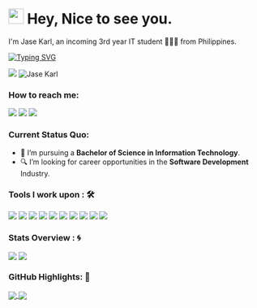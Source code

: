 <h1><img src="https://slackmojis.com/emojis/3643-cool-doge/" width="30"/> Hey, Nice to see you.</h1>

I'm Jase Karl, an incoming 3rd year IT student 👨🏻‍💻 from Philippines. 

[![Typing SVG](https://readme-typing-svg.herokuapp.com?color=%2349F707&lines=I'm+Jase+Karl%C3%B1as%2C+21+years+old;a+student+who's+driven+by+curiosity+and+passion+for+tech)](https://git.io/typing-svg)

[![](https://img.shields.io/badge/Gmail-jasekarlzerrudo@gmail.com-red)](mailto:jasekarlzerrudo@gmail.com)
 <img src="https://komarev.com/ghpvc/?username=your-github-nuebejase&style=flat-square" alt="Jase Karl" /> 

### How to reach me: 
<a href="mailto: jasekarlzerrudo@gmail.com">
<img src="https://img.shields.io/badge/-jasekarlzerrudo%40gmail.com-7B83EB?&style=for-the-badge&logo=Microsoft-outlook&logoColor=white" ></a>  <a  href="https://www.instagram.com/nuebejase/">   <img src="https://img.shields.io/badge/@nuebejase-%23E4405F.svg?&style=for-the-badge&logo=instagram&logoColor=white"></a></a> <a href="https://x.com/nuebejase">
  <img src="https://img.shields.io/badge/@nuebejase-1DA1F2.svg?&style=for-the-badge&logo=x&logoColor=white">
</a>


### Current Status Quo:

- 💼 I’m pursuing a <strong>Bachelor of Science in Information Technology</strong>.
- 🔍 I’m looking for career opportunities in the <strong>Software Development</strong> Industry.


### Tools I work upon : 🛠

<img src="https://img.shields.io/badge/html5-%23E34F26.svg?style=for-the-badge&logo=html5&logoColor=white">   <img src="https://img.shields.io/badge/javascript%20-%23323330.svg?&style=for-the-badge&logo=javascript&logoColor=%23F7DF1E"> <img src="https://img.shields.io/badge/PHP%20-%23777BB4.svg?&style=for-the-badge&logo=php&logoColor=white">   <img src="https://img.shields.io/badge/react-%2320232a.svg?style=for-the-badge&logo=react&logoColor=%2361DAFB"> <img src="https://img.shields.io/badge/node.js%20-%23008CC1.svg?&style=for-the-badge&logo=node.js&logoColor=white"> <img src="https://img.shields.io/badge/mongodb%20-%2347A248svg?&style=for-the-badge&logo=mongodb&logoColor=white"> <img src="https://img.shields.io/badge/git%20-%23F05032.svg?&style=for-the-badge&logo=git&logoColor=white"/> <img src="http://img.shields.io/badge/-VS%20Code-000000?style=for-the-badge&logo=Visual-studio-code&logoColor=blue"> <img src="https://img.shields.io/badge/Canva-%2300C4CC.svg?style=for-the-badge&logo=Canva&logoColor=white"> <img src="https://img.shields.io/badge/figma-%23F24E1E.svg?style=for-the-badge&logo=figma&logoColor=white"> 

### Stats Overview : :cyclone:
<img align="center" src="https://github-readme-stats.vercel.app/api?username=nuebejase&show_icons=true&count_private=true&hide=stars&include_all_commits=false&theme=material-palenight" />
<img align="center" src="https://github-profile-trophy.vercel.app/?username=nuebejase&theme=dracula&no-bg=true&row=1"/>


### GitHub Highlights: :blossom:
<a href="">
  <img align="center" src="https://github-readme-stats.vercel.app/api/top-langs/?username=nuebejase&langs_count=8&layout=compact&theme=material-palenight&hide=html,Tcl" />
</a>
<a href="">
  <img align="center" src="https://github-readme-streak-stats.herokuapp.com/?user=nuebejase&theme=material-palenight"/>
</a>



